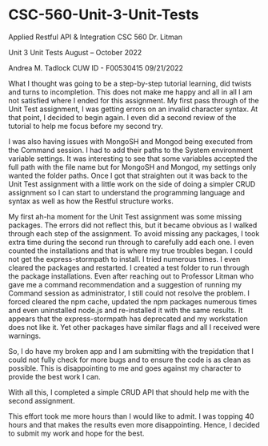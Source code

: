 # CSC-560-Unit-3-Unit-Tests

Applied Restful API & Integration
CSC 560
Dr. Litman

 Unit 3
Unit Tests
August – October 2022

Andrea M. Tadlock
CUW ID - F00530415
09/21/2022



What I thought was going to be a step-by-step tutorial learning, did twists and turns to incompletion. This does not make me happy and all in all I am not satisfied where I ended for this assignment. My first pass through of the Unit Test assignment, I was getting errors on an invalid character syntax. At that point, I decided to begin again. I even did a second review of the tutorial to help me focus before my second try. 

I was also having issues with MongoSH and Mongod being executed from the Command session. I had to add their paths to the System environment variable settings. It was interesting to see that some variables accepted the full path with the file name but for MongoSH and Mongod, my settings only wanted the folder paths. Once I got that straighten out it was back to the Unit Test assignment with a little work on the side of doing a simpler CRUD assignment so I can start to understand the programming language and syntax as well as how the Restful structure works.


My first ah-ha moment for the Unit Test assignment was some missing packages. The errors did not reflect this, but it became obvious as I walked through each step of the assignment. To avoid missing any packages, I took extra time during the second run through to carefully add each one. I even counted the installations and that is where my true troubles began. I could not get the express-stormpath to install. I tried numerous times. I even cleared the packages and restarted. I created a test folder to run through the package installations. Even after reaching out to Professor Litman who gave me a command recommendation and a suggestion of running my Command session as administrator, I still could not resolve the problem. I forced cleared the npm cache, updated the npm packages numerous times and even uninstalled node.js and re-installed it with the same results. It appears that the express-stormpath has deprecated and my workstation does not like it. Yet other packages have similar flags and all I received were warnings. 

So, I do have my broken app and I am submitting with the trepidation that I could not fully check for more bugs and to ensure the code is as clean as possible. This is disappointing to me and goes against my character to provide the best work I can.

With all this, I completed a simple CRUD API that should help me with the second assignment. 

This effort took me more hours than I would like to admit. I was topping 40 hours and that makes the results even more disappointing. Hence, I decided to submit my work and hope for the best.
